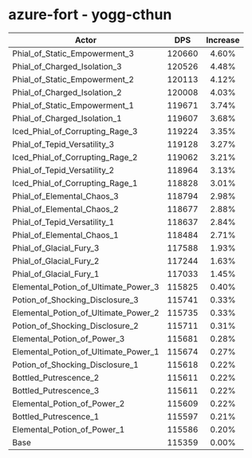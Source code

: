 # azure-fort - yogg-cthun
| Actor | DPS | Increase |
|---|:---:|:---:|
|Phial_of_Static_Empowerment_3|120660|4.60%|
|Phial_of_Charged_Isolation_3|120526|4.48%|
|Phial_of_Static_Empowerment_2|120113|4.12%|
|Phial_of_Charged_Isolation_2|120008|4.03%|
|Phial_of_Static_Empowerment_1|119671|3.74%|
|Phial_of_Charged_Isolation_1|119607|3.68%|
|Iced_Phial_of_Corrupting_Rage_3|119224|3.35%|
|Phial_of_Tepid_Versatility_3|119128|3.27%|
|Iced_Phial_of_Corrupting_Rage_2|119062|3.21%|
|Phial_of_Tepid_Versatility_2|118964|3.13%|
|Iced_Phial_of_Corrupting_Rage_1|118828|3.01%|
|Phial_of_Elemental_Chaos_3|118794|2.98%|
|Phial_of_Elemental_Chaos_2|118677|2.88%|
|Phial_of_Tepid_Versatility_1|118637|2.84%|
|Phial_of_Elemental_Chaos_1|118484|2.71%|
|Phial_of_Glacial_Fury_3|117588|1.93%|
|Phial_of_Glacial_Fury_2|117244|1.63%|
|Phial_of_Glacial_Fury_1|117033|1.45%|
|Elemental_Potion_of_Ultimate_Power_3|115825|0.40%|
|Potion_of_Shocking_Disclosure_3|115741|0.33%|
|Elemental_Potion_of_Ultimate_Power_2|115735|0.33%|
|Potion_of_Shocking_Disclosure_2|115711|0.31%|
|Elemental_Potion_of_Power_3|115681|0.28%|
|Elemental_Potion_of_Ultimate_Power_1|115674|0.27%|
|Potion_of_Shocking_Disclosure_1|115618|0.22%|
|Bottled_Putrescence_2|115611|0.22%|
|Bottled_Putrescence_3|115611|0.22%|
|Elemental_Potion_of_Power_2|115609|0.22%|
|Bottled_Putrescence_1|115597|0.21%|
|Elemental_Potion_of_Power_1|115586|0.20%|
|Base|115359|0.00%|
